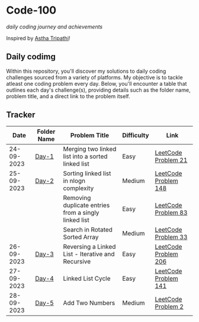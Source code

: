 # Code-100
*daily coding journey and achievements*

Inspired by [Astha Tripathi](https://github.com/asthatripathi17)!

## Daily codimg

Within this repository, you'll discover my solutions to daily coding challenges sourced from a variety of platforms. My objective is to tackle atleast one coding problem every day. 
Below, you'll encounter a table that outlines each day's challenge(s), providing details such as the folder name, problem title, and a direct link to the problem itself.

## Tracker
| Date       | Folder Name          | Problem Title      | Difficulty         | Link                                      |
|------------|----------------------|--------------------|--------------------|-------------------------------------------|
| 24-09-2023 | [Day-1](https://github.com/manavvgarg/code-100/tree/main/Day-1)| Merging two linked list into a sorted linked list | Easy | [LeetCode Problem 21](https://leetcode.com/problems/merge-two-sorted-lists/) |
| 25-09-2023 | [Day-2](https://github.com/manavvgarg/code-100/tree/main/Day-2)| Sorting linked list in nlogn complexity | Medium | [LeetCode Problem 148](https://leetcode.com/problems/sort-list/) |
|  |  | Removing duplicate entries from a singly linked list | Easy | [LeetCode Problem 83](https://leetcode.com/problems/remove-duplicates-from-sorted-list/) |
|  |  | Search in Rotated Sorted Array | Medium | [LeetCode Problem 33](https://leetcode.com/problems/search-in-rotated-sorted-array/) |
| 26-09-2023 | [Day-3](https://github.com/manavvgarg/code-100/tree/main/Day-3)| Reversing a Linked List - Iterative and Recursive | Easy | [LeetCode Problem 206](https://leetcode.com/problems/reverse-linked-list/) |
| 27-09-2023 | [Day-4](https://github.com/manavvgarg/code-100/tree/main/Day-4)| Linked List Cycle | Easy | [LeetCode Problem 141](https://leetcode.com/problems/linked-list-cycle/) |
| 28-09-2023 | [Day-5](https://github.com/manavvgarg/code-100/tree/main/Day-5)| Add Two Numbers | Medium | [LeetCode Problem 2](https://leetcode.com/problems/add-two-numbers/) |
